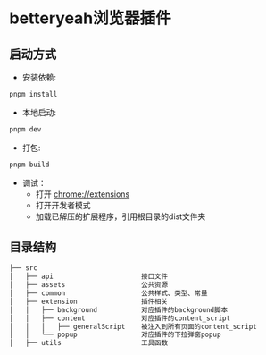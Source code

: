 # betteryeah浏览器插件

## 启动方式
- 安装依赖:
```js
pnpm install
```

- 本地启动:
```js
pnpm dev
```

- 打包:
```js
pnpm build
```

- 调试：
  - 打开 [chrome://extensions](chrome://extensions)
  - 打开开发者模式
  - 加载已解压的扩展程序，引用根目录的dist文件夹

## 目录结构
```csharp
├── src
│   ├── api                      接口文件
│   ├── assets                   公共资源
│   ├── common                   公共样式、类型、常量
│   ├── extension                插件相关
│   │   ├── background           对应插件的background脚本
│   │   ├── content              对应插件的content_script
│   │   │   ├── generalScript    被注入到所有页面的content_script
│   │   └── popup                对应插件的下拉弹窗popup
│   ├── utils                    工具函数
```
